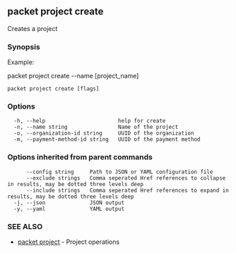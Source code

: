 ## packet project create

Creates a project

### Synopsis

Example:

packet project create --name [project_name]
  
  

```
packet project create [flags]
```

### Options

```
  -h, --help                       help for create
  -n, --name string                Name of the project
  -o, --organization-id string     UUID of the organization
  -m, --payment-method-id string   UUID of the payment method
```

### Options inherited from parent commands

```
      --config string     Path to JSON or YAML configuration file
      --exclude strings   Comma seperated Href references to collapse in results, may be dotted three levels deep
      --include strings   Comma seperated Href references to expand in results, may be dotted three levels deep
  -j, --json              JSON output
  -y, --yaml              YAML output
```

### SEE ALSO

* [packet project](packet_project.md)	 - Project operations

